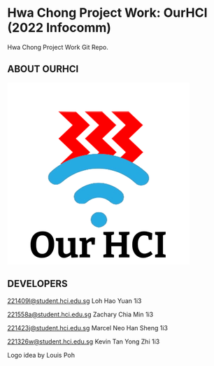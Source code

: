 # Hwa Chong Project Work: OurHCI (2022 Infocomm)
Hwa Chong Project Work Git Repo.

## ABOUT OURHCI
![OurHci](ourhci-logo.png)

## DEVELOPERS
221409l@student.hci.edu.sg Loh Hao Yuan 1i3

221558a@student.hci.edu.sg Zachary Chia Min 1i3

221423j@student.hci.edu.sg Marcel Neo Han Sheng 1i3

221326w@student.hci.edu.sg Kevin Tan Yong Zhi 1i3

Logo idea by Louis Poh
